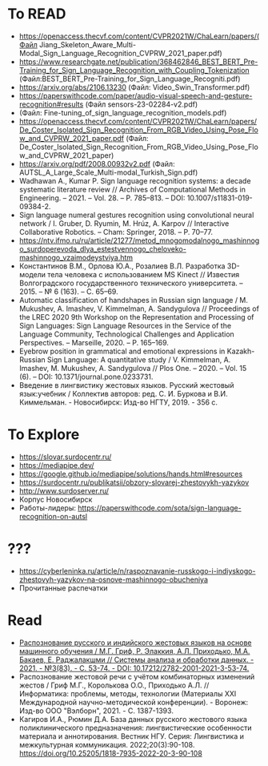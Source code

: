 # To READ
* https://openaccess.thecvf.com/content/CVPR2021W/ChaLearn/papers/(Файл Jiang_Skeleton_Aware_Multi-Modal_Sign_Language_Recognition_CVPRW_2021_paper.pdf)
* https://www.researchgate.net/publication/368462846_BEST_BERT_Pre-Training_for_Sign_Language_Recognition_with_Coupling_Tokenization (Файл:BEST_BERT_Pre-Training_for_Sign_Language_Recogniti.pdf)
* https://arxiv.org/abs/2106.13230 (Файл: Video_Swin_Transformer.pdf)
* https://paperswithcode.com/paper/audio-visual-speech-and-gesture-recognition#results (Файл sensors-23-02284-v2.pdf)
* (Файл: Fine-tuning_of_sign_language_recognition_models.pdf)
* https://openaccess.thecvf.com/content/CVPR2021W/ChaLearn/papers/De_Coster_Isolated_Sign_Recognition_From_RGB_Video_Using_Pose_Flow_and_CVPRW_2021_paper.pdf
(Файл: De_Coster_Isolated_Sign_Recognition_From_RGB_Video_Using_Pose_Flow_and_CVPRW_2021_paper)
* https://arxiv.org/pdf/2008.00932v2.pdf (Файл: AUTSL_A_Large_Scale_Multi-modal_Turkish_Sign.pdf)
* Wadhawan A., Kumar P. Sign language recognition systems: a decade systematic literature review // Archives of Computational Methods in Engineering. – 2021. – Vol. 28. – P. 785–813. – DOI: 10.1007/s11831-019-09384-2.
* Sign language numeral gestures recognition using convolutional neural network / I. Gruber, D. Ryumin, M. Hrúz, A. Karpov // Interactive Collaborative Robotics. – Cham: Springer, 2018. – P. 70–77.
* https://ntv.ifmo.ru/ru/article/21277/metod_mnogomodalnogo_mashinnogo_surdoperevoda_dlya_estestvennogo_cheloveko-mashinnogo_vzaimodeystviya.htm
* Константинов В.М., Орлова Ю.А., Розалиев В.Л. Разработка 3D-модели тела человека с использованием MS Kinect // Известия Волгоградского государственного технического университета. – 2015. – № 6 (163). – C. 65–69.
* Automatic classification of handshapes in Russian sign language / M. Mukushev, A. Imashev, V. Kimmelman, A. Sandygulova // Proceedings of the LREC 2020 9th Workshop on the Representation and Processing of Sign Languages: Sign Language Resources in the Service of the Language Community, Technological Challenges and Application Perspectives. – Marseille, 2020. – P. 165–169.
* Eyebrow position in grammatical and emotional expressions in Kazakh-Russian Sign Language: A quantitative study / V. Kimmelman, A. Imashev, M. Mukushev, A. Sandygulova // Plos One. – 2020. – Vol. 15 (6). – DOI: 10.1371/journal.pone.0233731.
* Введение в лингвистику жестовых языков. Русский жестовый язык:учебник / Коллектив авторов: ред. С. И. Буркова и В.И. Киммельман. - Новосибирск: Изд-во НГТУ, 2019. - 356 с.

# To Explore
* https://slovar.surdocentr.ru/
* https://mediapipe.dev/
* https://google.github.io/mediapipe/solutions/hands.html#resources
* https://surdocentr.ru/publikatsii/obzory-slovarej-zhestovykh-yazykov
* http://www.surdoserver.ru/
* Корпус Новосибирск
* Работы-лидеры: https://paperswithcode.com/sota/sign-language-recognition-on-autsl

# ???
* https://cyberleninka.ru/article/n/raspoznavanie-russkogo-i-indiyskogo-zhestovyh-yazykov-na-osnove-mashinnogo-obucheniya
* Прочитанные распечатки

# Read
* [Распознование русского и индийского жестовых языков на основе машинного обучения / М.Г. Гриф, Р. Элаккия, А.Л. Приходько, М.А. Бакаев, Е. Раджалакшми // Системы анализа и обработки данных. - 2021. - №3(83). - С. 53-74. - DOI: 10.17212/2782-2001-2021-3-53-74.](https://journals.nstu.ru/vestnik/catalogue/contents/view_article?id=27523)
* Распознование жестовой речи с учётом комбинаторных изменений жестов / Гриф М.Г., Королькова О.О., Приходько А.Л. // 	
Информатика: проблемы, методы, технологии (Материалы XXI Международной научно-методической конференции). - Воронеж: Изд-во ООО "Вэлборн", 2021. - C. 1387-1393.
* Кагиров И.А., Рюмин Д.А. База данных русского жестового языка поликлинического предназначения: лингвистические особенности материала и аннотирования. Вестник НГУ. Серия: Лингвистика и межкультурная коммуникация. 2022;20(3):90-108. https://doi.org/10.25205/1818-7935-2022-20-3-90-108